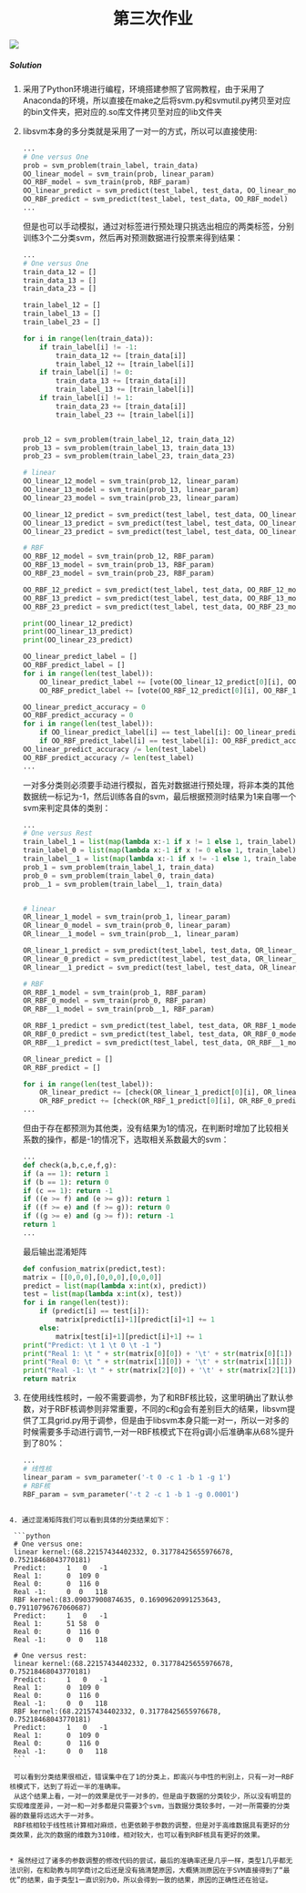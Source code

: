 # <center> 第三次作业 </center>

![](hw3.png) 

##### Solution
1. 采用了Python环境进行编程，环境搭建参照了官网教程，由于采用了Anaconda的环境，所以直接在make之后将svm.py和svmutil.py拷贝至对应的bin文件夹，把对应的.so库文件拷贝至对应的lib文件夹
2. libsvm本身的多分类就是采用了一对一的方式，所以可以直接使用:
	
	```python
	...
    # One versus One
    prob = svm_problem(train_label, train_data)
    OO_linear_model = svm_train(prob, linear_param)
    OO_RBF_model = svm_train(prob, RBF_param)
    OO_linear_predict = svm_predict(test_label, test_data, OO_linear_model)
    OO_RBF_predict = svm_predict(test_label, test_data, OO_RBF_model)
	...
	```
	
	但是也可以手动模拟，通过对标签进行预处理只挑选出相应的两类标签，分别训练3个二分类svm，然后再对预测数据进行投票来得到结果：
	
	```python 
	...
    # One versus One
    train_data_12 = []
    train_data_13 = []
    train_data_23 = []
    
    train_label_12 = []
    train_label_13 = []
    train_label_23 = []
    
    for i in range(len(train_data)):
        if train_label[i] != -1:
            train_data_12 += [train_data[i]]
            train_label_12 += [train_label[i]]
        if train_label[i] != 0:
            train_data_13 += [train_data[i]]
            train_label_13 += [train_label[i]]
        if train_label[i] != 1:
            train_data_23 += [train_data[i]]
            train_label_23 += [train_label[i]]
    
    
    prob_12 = svm_problem(train_label_12, train_data_12)
    prob_13 = svm_problem(train_label_13, train_data_13)
    prob_23 = svm_problem(train_label_23, train_data_23)
    
    # linear
    OO_linear_12_model = svm_train(prob_12, linear_param)
    OO_linear_13_model = svm_train(prob_13, linear_param)
    OO_linear_23_model = svm_train(prob_23, linear_param)
    
    OO_linear_12_predict = svm_predict(test_label, test_data, OO_linear_12_model)
    OO_linear_13_predict = svm_predict(test_label, test_data, OO_linear_13_model)
    OO_linear_23_predict = svm_predict(test_label, test_data, OO_linear_23_model)
    
    # RBF
    OO_RBF_12_model = svm_train(prob_12, RBF_param)
    OO_RBF_13_model = svm_train(prob_13, RBF_param)
    OO_RBF_23_model = svm_train(prob_23, RBF_param)

    OO_RBF_12_predict = svm_predict(test_label, test_data, OO_RBF_12_model)
    OO_RBF_13_predict = svm_predict(test_label, test_data, OO_RBF_13_model)
    OO_RBF_23_predict = svm_predict(test_label, test_data, OO_RBF_23_model)
    
    print(OO_linear_12_predict)
    print(OO_linear_13_predict)
    print(OO_linear_23_predict)
    
    OO_linear_predict_label = []
    OO_RBF_predict_label = []
    for i in range(len(test_label)):
        OO_linear_predict_label += [vote(OO_linear_12_predict[0][i], OO_linear_13_predict[0][i], OO_linear_23_predict[0][i])]
        OO_RBF_predict_label += [vote(OO_RBF_12_predict[0][i], OO_RBF_13_predict[0][i], OO_RBF_23_predict[0][i])]
    
    OO_linear_predict_accuracy = 0
    OO_RBF_predict_accuracy = 0
    for i in range(len(test_label)):
        if OO_linear_predict_label[i] == test_label[i]: OO_linear_predict_accuracy += 1
        if OO_RBF_predict_label[i] == test_label[i]: OO_RBF_predict_accuracy += 1
    OO_linear_predict_accuracy /= len(test_label)
    OO_RBF_predict_accuracy /= len(test_label)
    ...
	```
	
	一对多分类则必须要手动进行模拟，首先对数据进行预处理，将非本类的其他数据统一标记为-1，然后训练各自的svm，最后根据预测时结果为1来自哪一个svm来判定具体的类别：
	
	```python 
	...
	# One versus Rest
    train_label_1 = list(map(lambda x:-1 if x != 1 else 1, train_label))
    train_label_0 = list(map(lambda x:-1 if x != 0 else 1, train_label))
    train_label__1 = list(map(lambda x:-1 if x != -1 else 1, train_label))
    prob_1 = svm_problem(train_label_1, train_data)
    prob_0 = svm_problem(train_label_0, train_data)
    prob__1 = svm_problem(train_label__1, train_data)


    # linear
    OR_linear_1_model = svm_train(prob_1, linear_param)
    OR_linear_0_model = svm_train(prob_0, linear_param)
    OR_linear__1_model = svm_train(prob__1, linear_param)

    OR_linear_1_predict = svm_predict(test_label, test_data, OR_linear_1_model)
    OR_linear_0_predict = svm_predict(test_label, test_data, OR_linear_0_model)
    OR_linear__1_predict = svm_predict(test_label, test_data, OR_linear__1_model)

    # RBF
    OR_RBF_1_model = svm_train(prob_1, RBF_param)
    OR_RBF_0_model = svm_train(prob_0, RBF_param)
    OR_RBF__1_model = svm_train(prob__1, RBF_param)

    OR_RBF_1_predict = svm_predict(test_label, test_data, OR_RBF_1_model)
    OR_RBF_0_predict = svm_predict(test_label, test_data, OR_RBF_0_model)
    OR_RBF__1_predict = svm_predict(test_label, test_data, OR_RBF__1_model)

    OR_linear_predict = []
    OR_RBF_predict = []

    for i in range(len(test_label)):
        OR_linear_predict += [check(OR_linear_1_predict[0][i], OR_linear_0_predict[0][i], OR_linear__1_predict[0][i], OR_linear_1_predict[2][i], OR_linear_0_predict[2][i], OR_linear__1_predict[2][i])]
        OR_RBF_predict += [check(OR_RBF_1_predict[0][i], OR_RBF_0_predict[0][i], OR_RBF__1_predict[0][i],OR_RBF_1_predict[2][i], OR_RBF_0_predict[2][i], OR_RBF__1_predict[2][i])]
	...
	```
	但由于存在都预测为其他类，没有结果为1的情况，在判断时增加了比较相关系数的操作，都是-1的情况下，选取相关系数最大的svm：
	
	```python
	...
	def check(a,b,c,e,f,g):
    if (a == 1): return 1
    if (b == 1): return 0
    if (c == 1): return -1
    if ((e >= f) and (e >= g)): return 1
    if ((f >= e) and (f >= g)): return 0
    if ((g >= e) and (g >= f)): return -1
    return 1
	...
	```
	最后输出混淆矩阵
	
	```python
	def confusion_matrix(predict,test):
    matrix = [[0,0,0],[0,0,0],[0,0,0]]
    predict = list(map(lambda x:int(x), predict))
    test = list(map(lambda x:int(x), test))
    for i in range(len(test)):
        if (predict[i] == test[i]):
            matrix[predict[i]+1][predict[i]+1] += 1
        else:
            matrix[test[i]+1][predict[i]+1] += 1
    print("Predict: \t 1 \t 0 \t -1 ")
    print("Real 1: \t " + str(matrix[0][0]) + '\t' + str(matrix[0][1]) + '\t' + str(matrix[0][2]))
    print("Real 0: \t " + str(matrix[1][0]) + '\t' + str(matrix[1][1]) + '\t' + str(matrix[1][2]))
    print("Real -1: \t " + str(matrix[2][0]) + '\t' + str(matrix[2][1]) + '\t' + str(matrix[2][2]))
    return matrix
	```
	


3.	在使用线性核时，一般不需要调参，为了和RBF核比较，这里明确出了默认参数，对于RBF核调参则非常重要，不同的c和g会有差别巨大的结果，libsvm提供了工具grid.py用于调参，但是由于libsvm本身只能一对一，所以一对多的时候需要多手动进行调节,一对一RBF核模式下在将g调小后准确率从68%提升到了80%：
	
	```python
	...
	# 线性核
    linear_param = svm_parameter('-t 0 -c 1 -b 1 -g 1')
    # RBF核
    RBF_param = svm_parameter('-t 2 -c 1 -b 1 -g 0.0001')
   ```

4. 通过混淆矩阵我们可以看到具体的分类结果如下：

	```python
	# One versus one:
	linear kernel:(68.22157434402332, 0.31778425655976678, 0.75218468043770181)
	Predict: 	 1 	 0 	 -1 
	Real 1: 	 0	109	0
	Real 0: 	 0	116	0
	Real -1: 	 0	0	118
	RBF kernel:(83.09037900874635, 0.16909620991253643, 0.79110796767060687)
	Predict: 	 1 	 0 	 -1 
	Real 1: 	 51	58	0
	Real 0: 	 0	116	0
	Real -1: 	 0	0	118
	
	# One versus rest:
	linear kernel:(68.22157434402332, 0.31778425655976678, 0.75218468043770181)
	Predict: 	 1 	 0 	 -1 
	Real 1: 	 0	109	0
	Real 0: 	 0	116	0
	Real -1: 	 0	0	118
	RBF kernel:(68.22157434402332, 0.31778425655976678, 0.75218468043770181)
	Predict: 	 1 	 0 	 -1 
	Real 1: 	 0	109	0
	Real 0: 	 0	116	0
	Real -1: 	 0	0	118
	```
	
	可以看到分类结果很相近，错误集中在了1的分类上，即高兴与中性的判别上，只有一对一RBF核模式下，达到了将近一半的准确率。
	从这个结果上看，一对一的效果是优于一对多的，但是由于数据的分类较少，所以没有明显的实现难度差异，一对一和一对多都是只需要3个svm，当数据分类较多时，一对一所需要的分类器的数量将远远大于一对多。
	RBF核相较于线性核计算相对麻烦，也更依赖于参数的调整，但是对于高维数据具有更好的分类效果，此次的数据的维数为310维，相对较大，也可以看到RBF核具有更好的效果。


* 虽然经过了诸多的参数调整的修改代码的尝试，最后的准确率还是几乎一样，类型1几乎都无法识别，在和助教与同学商讨之后还是没有搞清楚原因，大概猜测原因在于SVM直接得到了“最优”的结果，由于类型1一直识别为0，所以会得到一致的结果，原因的正确性还在验证。 
